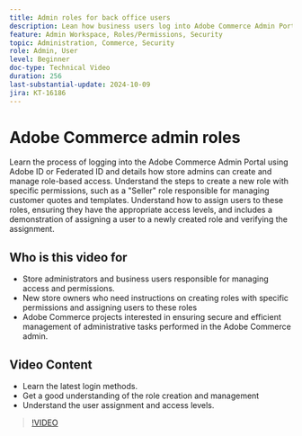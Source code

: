 ```yaml
---
title: Admin roles for back office users
description: Lean how business users log into Adobe Commerce Admin Portal and how store admins create and manage role-based access to the Admin portal.
feature: Admin Workspace, Roles/Permissions, Security
topic: Administration, Commerce, Security
role: Admin, User
level: Beginner
doc-type: Technical Video
duration: 256
last-substantial-update: 2024-10-09
jira: KT-16186
---
```


# Adobe Commerce admin roles

Learn the process of logging into the Adobe Commerce Admin Portal using Adobe ID or Federated ID and details how store admins can create and manage role-based access. Understand the steps to create a new role with specific permissions, such as a "Seller" role responsible for managing customer quotes and templates. Understand how to assign users to these roles, ensuring they have the appropriate access levels, and includes a demonstration of assigning a user to a newly created role and verifying the assignment.

## Who is this video for

- Store administrators and business users responsible for managing access and permissions.
- New store owners who need instructions on creating roles with specific permissions and assigning users to these roles
- Adobe Commerce projects interested in ensuring secure and efficient management of administrative tasks performed in the Adobe Commerce admin.

## Video Content
 
- Learn the latest login methods. 
- Get a good understanding of the role creation and management
- Understand the user assignment and access levels. ​

>[!VIDEO](https://video.tv.adobe.com/v/3433512?learn=on)
